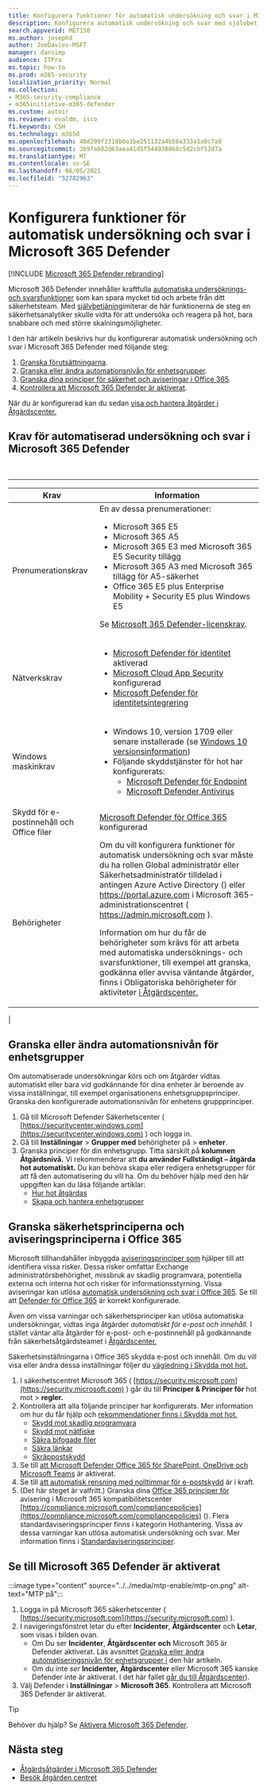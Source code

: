 ```yaml
---
title: Konfigurera funktioner för automatisk undersökning och svar i Microsoft 365 Defender
description: Konfigurera automatisk undersökning och svar med självbetjäning i Microsoft 365 Defender
search.appverid: MET150
ms.author: josephd
author: JoeDavies-MSFT
manager: dansimp
audience: ITPro
ms.topic: how-to
ms.prod: m365-security
localization_priority: Normal
ms.collection:
- M365-security-compliance
- m365initiative-m365-defender
ms.custom: autoir
ms.reviewer: evaldm, isco
f1.keywords: CSH
ms.technology: m365d
ms.openlocfilehash: 48d299f2318b0a1be251132a4b50a333a1a0c7a8
ms.sourcegitcommit: 3b9fab82d63aea41d5f544938868c5d2cbf52d7a
ms.translationtype: MT
ms.contentlocale: sv-SE
ms.lasthandoff: 06/05/2021
ms.locfileid: "52782963"
---
```

# <a name="configure-automated-investigation-and-response-capabilities-in-microsoft-365-defender"></a>Konfigurera funktioner för automatisk undersökning och svar i Microsoft 365 Defender

[!INCLUDE [Microsoft 365 Defender rebranding](../includes/microsoft-defender.md)]

Microsoft 365 Defender innehåller kraftfulla [automatiska undersöknings- och svarsfunktioner](m365d-autoir.md) som kan spara mycket tid och arbete från ditt säkerhetsteam. Med [självbetjäning](m365d-autoir.md#how-automated-investigation-and-self-healing-works)imiterar de här funktionerna de steg en säkerhetsanalytiker skulle vidta för att undersöka och reagera på hot, bara snabbare och med större skalningsmöjligheter.

I den här artikeln beskrivs hur du konfigurerar automatisk undersökning och svar i Microsoft 365 Defender med följande steg:

1. [Granska förutsättningarna](#prerequisites-for-automated-investigation-and-response-in-microsoft-365-defender).
2. [Granska eller ändra automationsnivån för enhetsgrupper](#review-or-change-the-automation-level-for-device-groups).
3. [Granska dina principer för säkerhet och aviseringar i Office 365](#review-your-security-and-alert-policies-in-office-365).
4. [Kontrollera att Microsoft 365 Defender är aktiverat](#make-sure-microsoft-365-defender-is-turned-on).

När du är konfigurerad kan du sedan [visa och hantera åtgärder i Åtgärdscenter.](m365d-autoir-actions.md)

## <a name="prerequisites-for-automated-investigation-and-response-in-microsoft-365-defender"></a>Krav för automatiserad undersökning och svar i Microsoft 365 Defender

<br>

****

|Krav|Information|
|---|---|
|Prenumerationskrav|En av dessa prenumerationer: <ul><li>Microsoft 365 E5</li><li>Microsoft 365 A5</li><li>Microsoft 365 E3 med Microsoft 365 E5 Security tillägg</li><li>Microsoft 365 A3 med Microsoft 365 tillägg för A5-säkerhet</li><li>Office 365 E5 plus Enterprise Mobility + Security E5 plus Windows E5</li></ul> <p> Se [Microsoft 365 Defender-licenskrav](./prerequisites.md#licensing-requirements).|
|Nätverkskrav|<ul><li>[Microsoft Defender för identitet](/azure-advanced-threat-protection/what-is-atp) aktiverad</li><li>[Microsoft Cloud App Security](/cloud-app-security/what-is-cloud-app-security) konfigurerad</li><li>[Microsoft Defender för identitetsintegrering](/cloud-app-security/mdi-integration)</li></ul>|
|Windows maskinkrav|<ul><li>Windows 10, version 1709 eller senare installerade (se [Windows 10 versionsinformation](/windows/release-information/))</li><li>Följande skyddstjänster för hot har konfigurerats:<ul><li>[Microsoft Defender för Endpoint](../defender-endpoint/configure-endpoints.md)</li><li>[Microsoft Defender Antivirus](/windows/security/threat-protection/windows-defender-antivirus/configure-windows-defender-antivirus-features)</li></ul></li></ul>|
|Skydd för e-postinnehåll och Office filer|[Microsoft Defender för Office 365](/microsoft-365/security/office-365-security/defender-for-office-365#configure-atp-policies) konfigurerad|
|Behörigheter|Om du vill konfigurera funktioner för automatisk undersökning och svar måste du ha rollen Global administratör eller Säkerhetsadministratör tilldelad i antingen Azure Active Directory () eller <https://portal.azure.com> i Microsoft 365-administrationscentret ( <https://admin.microsoft.com> ). <p> Information om hur du får de behörigheter som krävs för att arbeta med automatiska undersöknings- och svarsfunktioner, till exempel att granska, godkänna eller avvisa väntande åtgärder, finns i Obligatoriska behörigheter för aktiviteter [i Åtgärdscenter.](m365d-action-center.md#required-permissions-for-action-center-tasks)|
|

## <a name="review-or-change-the-automation-level-for-device-groups"></a>Granska eller ändra automationsnivån för enhetsgrupper

Om automatiserade undersökningar körs och om åtgärder vidtas automatiskt eller bara vid godkännande för dina enheter är beroende av vissa inställningar, till exempel organisationens enhetsgruppsprinciper. Granska den konfigurerade automationsnivån för enhetens gruppprinciper.

1. Gå till Microsoft Defender Säkerhetscenter ( [https://securitycenter.windows.com](https://securitycenter.windows.com) ) och logga in.
2. Gå till **Inställningar**  >  **Grupper med** behörigheter på  >  **enheter**.
3. Granska principer för din enhetsgrupp. Titta särskilt på **kolumnen Åtgärdsnivå.** Vi rekommenderar att **du använder Fullständigt – åtgärda hot automatiskt.**  Du kan behöva skapa eller redigera enhetsgrupper för att få den automatisering du vill ha. Om du behöver hjälp med den här uppgiften kan du läsa följande artiklar:
   - [Hur hot åtgärdas](/windows/security/threat-protection/microsoft-defender-atp/automated-investigations#how-threats-are-remediated)
   - [Skapa och hantera enhetsgrupper](/windows/security/threat-protection/microsoft-defender-atp/machine-groups)

## <a name="review-your-security-and-alert-policies-in-office-365"></a>Granska säkerhetsprinciperna och aviseringsprinciperna i Office 365

Microsoft tillhandahåller inbyggda [aviseringsprinciper som](../../compliance/alert-policies.md) hjälper till att identifiera vissa risker. Dessa risker omfattar Exchange administratörsbehörighet, missbruk av skadlig programvara, potentiella externa och interna hot och risker för informationsstyrning. Vissa aviseringar kan utlösa [automatisk undersökning och svar i Office 365](../office-365-security/office-365-air.md). Se till att [Defender för Office 365](../office-365-security/defender-for-office-365.md) är korrekt konfigurerade.

Även om vissa varningar och säkerhetsprinciper kan utlösa automatiska undersökningar, vidtas inga åtgärder *automatiskt för e-post och innehåll.* I stället väntar alla åtgärder för e-post- och e-postinnehåll på godkännande från säkerhetsåtgärdsteamet i [Åtgärdscenter.](m365d-action-center.md)

Säkerhetsinställningarna i Office 365 skydda e-post och innehåll. Om du vill visa eller ändra dessa inställningar följer du [vägledning i Skydda mot hot.](../office-365-security/protect-against-threats.md)

1. I säkerhetscentret Microsoft 365 ( [https://security.microsoft.com](https://security.microsoft.com) ) går du till **Principer & Principer för** hot mot \> **regler.**
2. Kontrollera att alla följande principer har konfigurerats. Mer information om hur du får hjälp och [rekommendationer finns i Skydda mot hot.](/microsoft-365/security/office-365-security/protect-against-threats)
   - [Skydd mot skadlig programvara](../office-365-security/protect-against-threats.md#part-1---anti-malware-protection-in-eop)
   - [Skydd mot nätfiske](../office-365-security/protect-against-threats.md#part-2---anti-phishing-protection)
   - [Säkra bifogade filer](../office-365-security/protect-against-threats.md#safe-attachments-policies-in-microsoft-defender-for-office-365)
   - [Säkra länkar](../office-365-security/protect-against-threats.md#safe-links-policies-in-microsoft-defender-for-office-365)
   - [Skräppostskydd](../office-365-security/protect-against-threats.md#part-3---anti-spam-protection-in-eop)
3. Se till [att Microsoft Defender Office 365 för SharePoint, OneDrive och Microsoft Teams](../office-365-security/protect-against-threats.md#part-5---verify-safe-attachments-for-sharepoint-onedrive-and-microsoft-teams-is-turned-on) är aktiverat.
4. Se till [att automatisk rensning med nolltimmar för e-postskydd](../office-365-security/protect-against-threats.md#zero-hour-auto-purge-for-email-in-eop) är i kraft.
5. (Det här steget är valfritt.) Granska dina [Office 365 principer för](../../compliance/alert-policies.md) avisering i Microsoft 365 kompatibilitetscenter [https://compliance.microsoft.com/compliancepolicies](https://compliance.microsoft.com/compliancepolicies) (). Flera standardaviseringsprinciper finns i kategorin Hothantering. Vissa av dessa varningar kan utlösa automatisk undersökning och svar. Mer information finns i [Standardaviseringsprinciper](../../compliance/alert-policies.md#default-alert-policies).

## <a name="make-sure-microsoft-365-defender-is-turned-on"></a>Se till Microsoft 365 Defender är aktiverat

:::image type="content" source="../../media/mtp-enable/mtp-on.png" alt-text="MTP på":::

1. Logga in på Microsoft 365 säkerhetscenter ( [https://security.microsoft.com](https://security.microsoft.com) ).
2. I navigeringsfönstret letar du efter **Incidenter**, **Åtgärdscenter** och **Letar**, som visas i bilden ovan.
   - Om Du ser **Incidenter**, **Åtgärdscenter** **och** Microsoft 365 är Defender aktiverat. Läs avsnittet [Granska eller ändra automatiseringsnivån för enhetsgrupper i](#review-or-change-the-automation-level-for-device-groups) den här artikeln.
   - Om du inte *ser* **Incidenter,** **Åtgärdscenter** eller Microsoft 365 kanske Defender inte är aktiverat. I det här fallet [går du till Åtgärdscenter](m365d-action-center.md)).
3. Välj Defender i **Inställningar**  >  **Microsoft 365**. Kontrollera att Microsoft 365 Defender är aktiverat.

> [!TIP]
> Behöver du hjälp? Se [Aktivera Microsoft 365 Defender](m365d-enable.md).

## <a name="next-steps"></a>Nästa steg

- [Åtgärdsåtgärder i Microsoft 365 Defender](m365d-remediation-actions.md)
- [Besök åtgärden centret](m365d-action-center.md)
